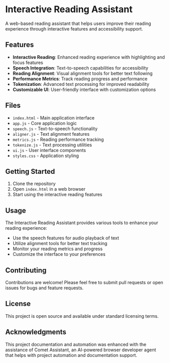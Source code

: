 # Interactive Reading Assistant

A web-based reading assistant that helps users improve their reading experience through interactive features and accessibility support.

## Features

- **Interactive Reading**: Enhanced reading experience with highlighting and focus features
- **Speech Integration**: Text-to-speech capabilities for accessibility
- **Reading Alignment**: Visual alignment tools for better text following
- **Performance Metrics**: Track reading progress and performance
- **Tokenization**: Advanced text processing for improved readability
- **Customizable UI**: User-friendly interface with customization options

## Files

- `index.html` - Main application interface
- `app.js` - Core application logic
- `speech.js` - Text-to-speech functionality
- `aligner.js` - Text alignment features
- `metrics.js` - Reading performance tracking
- `tokenize.js` - Text processing utilities
- `ui.js` - User interface components
- `styles.css` - Application styling

## Getting Started

1. Clone the repository
2. Open `index.html` in a web browser
3. Start using the interactive reading features

## Usage

The Interactive Reading Assistant provides various tools to enhance your reading experience:

- Use the speech features for audio playback of text
- Utilize alignment tools for better text tracking
- Monitor your reading metrics and progress
- Customize the interface to your preferences

## Contributing

Contributions are welcome! Please feel free to submit pull requests or open issues for bugs and feature requests.

## License

This project is open source and available under standard licensing terms.

## Acknowledgments

This project documentation and automation was enhanced with the assistance of Comet Assistant, an AI-powered browser developer agent that helps with project automation and documentation support.
